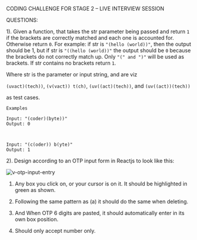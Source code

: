 CODING CHALLENGE FOR STAGE 2 – LIVE INTERVIEW SESSION 

QUESTIONS: 

1). Given a function, that takes the str parameter being passed and return `1` if the brackets are correctly matched and each one is accounted for. Otherwise return `0`. For example: if str is `"(hello (world))"`, then the output should be 1, but if str is `"((hello (world))"` the output should be `0` because the brackets do not correctly match up. Only `"(" and ")"` will be used as brackets. If str contains no brackets return `1`.  

Where str is the parameter or input string, and are viz  

```(uvact)(tech))```, ```(v(vact)) t(ch)```, ```(uv((act)(tech))```, and ```(uv((act))(tech))```

as test cases. 

```
Examples 

Input: "(coder)(byte))" 
Output: 0 

 

Input: "(c(oder)) b(yte)" 
Output: 1
```


2). Design according to an OTP input form in Reactjs to look like this: 

 ![v-otp-input-entry](https://github.com/5ylvino/5ylvino.github.io/assets/61919575/8559e7aa-930d-446f-8189-83e5825b0db5)


1. Any box you click on, or your cursor is on it. It should be highlighted in green as shown. 
 
1. Following the same pattern as (a) it should do the same when deleting. 

1. And When OTP 6 digits are pasted, it should automatically enter in its own box position. 

1. Should only accept number only. 
 

 
